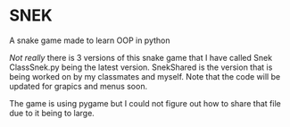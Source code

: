 # SNEK
A snake game made to learn OOP in python 

*Not really* there is 3 versions of this snake game that I have called Snek
ClassSnek.py being the latest version.
SnekShared is the version that is being worked on by my classmates and myself.
Note that the code will be updated for grapics and menus soon.

The game is using pygame but I could not figure out how to share that file due to it being to large.
